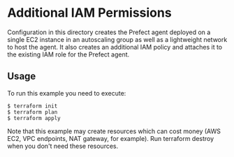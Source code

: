 # Additional IAM Permissions

Configuration in this directory creates the Prefect agent deployed on a single EC2 instance in an autoscaling group as well as a lightweight network to host the agent.  It also creates an additional IAM policy and attaches it to the existing IAM role for the Prefect agent.

## Usage

To run this example you need to execute:
```
$ terraform init
$ terraform plan
$ terraform apply
```
Note that this example may create resources which can cost money (AWS EC2, VPC endpoints, NAT gateway, for example). Run terraform destroy when you don't need these resources.